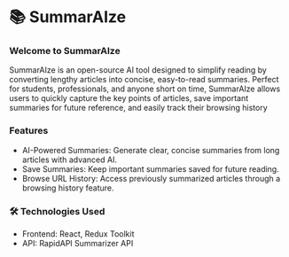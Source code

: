# 📚 SummarAIze

### Welcome to SummarAIze
SummarAIze is an open-source AI tool designed to simplify reading by converting lengthy articles into concise, easy-to-read summaries. Perfect for students, professionals, and anyone short on time, SummarAIze allows users to quickly capture the key points of articles, save important summaries for future reference, and easily track their browsing history

### Features
 - AI-Powered Summaries: Generate clear, concise summaries from long articles with advanced AI.
 - Save Summaries: Keep important summaries saved for future reading.
 - Browse URL History: Access previously summarized articles through a browsing history feature.

### 🛠️ Technologies Used
 - Frontend: React, Redux Toolkit
 - API: RapidAPI Summarizer API
